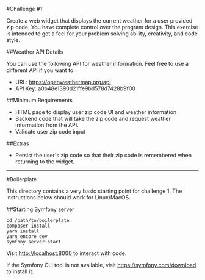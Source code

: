 #Challenge #1

Create a web widget that displays the current weather for a user provided zip code.
You have complete control over the program design. This exercise is intended to get a feel for your problem solving ability, creativity, and code style.

##Weather API Details

You can use the following API for weather information.  Feel free to use a different API if you want to.

- URL: https://openweathermap.org/api
- API Key: a0b48e1390d21ffe9bd578d7428b9f00

##Minimum Requirements

- HTML page to display user zip code UI and weather information
- Backend code that will take the zip code and request weather information from the API.
- Validate user zip code input

##Extras

- Persist the user's zip code so that their zip code is remembered when returning to the widget.

---

#Boilerplate

This directory contains a very basic starting point for challenge 1. The instructions below should work for Linux/MacOS.

##Starting Symfony server
```
cd /path/to/boilerplate
composer install
yarn install
yarn encore dev
symfony server:start
```

Visit [http://localhost:8000](http://localhost:8000) to interact with code.

If the Symfony CLI tool is not available, visit https://symfony.com/download to install it.
